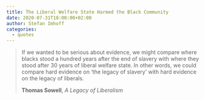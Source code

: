```yaml
---
title: The Liberal Welfare State Harmed the Black Community
date: 2020-07-31T18:00:00+02:00
author: Stefan Imhoff
categories:
  - quotes
---
```


> If we wanted to be serious about evidence, we might compare where blacks stood a hundred years after the end of slavery with where they stood after 30 years of liberal welfare state. In other words, we could compare hard evidence on ‘the legacy of slavery’ with hard evidence on the legacy of liberals.
>
> **Thomas Sowell**, _A Legacy of Liberalism_

